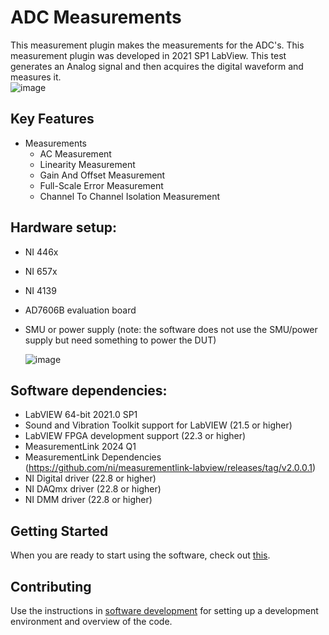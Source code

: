 # ADC Measurements
This measurement plugin makes the measurements for the ADC's. This measurement plugin was developed in 2021 SP1 LabView. This test generates an Analog signal and then acquires the digital waveform and measures it.   
![image](https://github.com/NI-MeasurementLink-Plug-Ins/adc/blob/main/docs/images/AC%20Measurement.png)

## Key Features
- Measurements
    - AC Measurement
    - Linearity Measurement
    - Gain And Offset Measurement
    - Full-Scale Error Measurement
    - Channel To Channel Isolation Measurement

## Hardware setup:
- NI 446x
- NI 657x
- NI 4139
- AD7606B evaluation board
- SMU or power supply (note: the software does not use the SMU/power supply but need something to power the DUT)

  ![image](https://github.com/NI-MeasurementLink-Plug-Ins/adc/blob/main/res/AC%20Test%20Setup.PNG)

## Software dependencies:
- LabVIEW 64-bit 2021.0 SP1
- Sound and Vibration Toolkit support for LabVIEW (21.5 or higher)
- LabVIEW FPGA development support (22.3 or higher)
- MeasurementLink 2024 Q1
- MeasurementLink Dependencies (https://github.com/ni/measurementlink-labview/releases/tag/v2.0.0.1)
- NI Digital driver (22.8 or higher)
- NI DAQmx driver (22.8 or higher)
- NI DMM driver (22.8 or higher)



[comment]: # (add link to documnetation at community level)

## Getting Started
When you are ready to start using the software, check out [this](docs/help.md).

## Contributing
Use the instructions in [software development](docs/sw-dev.md) for setting up a development environment and overview of the code.

